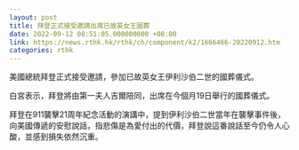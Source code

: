 ```yaml
---
layout: post
title: 拜登正式接受邀請出席已故英女王國葬
date: 2022-09-12 08:51:05.000000000 +08:00
link: https://news.rthk.hk/rthk/ch/component/k2/1666466-20220912.htm
categories: rthk
---
```


美國總統拜登正式接受邀請，參加已故英女王伊利沙伯二世的國葬儀式。

白宮表示，拜登將由第一夫人吉爾陪同，出席在今個月19日舉行的國葬儀式。

拜登在911襲擊21周年紀念活動的演講中，提到伊利沙伯二世當年在襲擊事件後，向美國傳遞的安慰說話，指悲傷是為愛付出的代價，拜登說這番說話至今仍令人心酸，並感到損失依然沉重。
